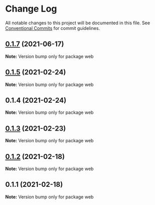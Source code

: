 # Change Log

All notable changes to this project will be documented in this file.
See [Conventional Commits](https://conventionalcommits.org) for commit guidelines.

## [0.1.7](https://github.com/OpenSRP/web/compare/web@0.1.6...web@0.1.7) (2021-06-17)

**Note:** Version bump only for package web

## [0.1.5](https://github.com/OpenSRP/web/compare/web@0.1.4...web@0.1.5) (2021-02-24)

**Note:** Version bump only for package web

## 0.1.4 (2021-02-24)

**Note:** Version bump only for package web

## [0.1.3](https://github.com/OpenSRP/web/compare/web@0.1.2...web@0.1.3) (2021-02-23)

**Note:** Version bump only for package web

## [0.1.2](https://github.com/OpenSRP/web/compare/web@0.1.1...web@0.1.2) (2021-02-18)

**Note:** Version bump only for package web

## 0.1.1 (2021-02-18)

**Note:** Version bump only for package web
